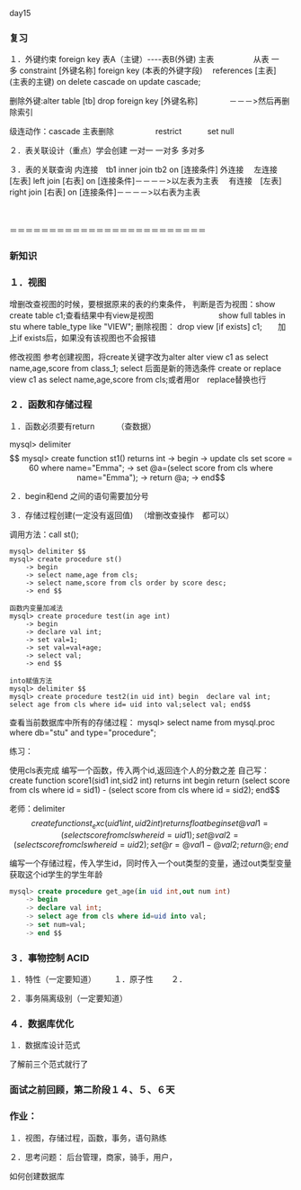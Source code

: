 day15

### 复习

１．外键约束
foreign key
表A（主键）----表B(外键)
主表　　　　　从表
一　　　　　　多
constraint [外键名称] foreign key (本表的外键字段) 　references  [主表]　(主表的主键)  on delete cascade on update cascade;

删除外键:alter table [tb] drop foreign key [外键名称]　　　　－－－>然后再删除索引

级连动作：cascade 主表删除
　　　　　restrict 
         　　　set null

２．表关联设计（重点）学会创建
一对一
一对多
多对多

３．表的关联查询
内连接　tb1 inner join tb2 on  [连接条件]
外连接
　左连接　[左表] left join [右表] on [连接条件]－－－－>以左表为主表
　有连接　[左表] right join [右表] on [连接条件]－－－－>以右表为主表

　

＝＝＝＝＝＝＝＝＝＝＝＝＝＝＝＝＝＝＝＝＝＝＝＝＝

### 新知识

### １．视图

增删改查视图的时候，要根据原来的表的约束条件，
判断是否为视图：show create table c1;查看结果中有view是视图
　　　　　　　　show full tables in stu where table_type like "VIEW";
删除视图：
drop view [if exists]   c1;　　加上if exists后，如果没有该视图也不会报错

修改视图
参考创建视图，将create关键字改为alter
alter view c1 as select name,age,score from class_1;    select 后面是新的筛选条件
create or replace view c1 as select name,age,score from cls;或者用or　replace替换也行

### ２．函数和存储过程

１．函数必须要有return 　　　（查数据）

mysql> delimiter $$
mysql> create function st1() returns int
    -> begin
    -> update cls set score = 60 where name="Emma";
    -> set @a=(select score from cls where name="Emma");
    -> return @a;
    -> end$$

２．begin和end 之间的语句需要加分号

３．存储过程创建(一定没有返回值)   　（增删改查操作　都可以）

调用方法：call st();   

```mysql
mysql> delimiter $$
mysql> create procedure st()
    -> begin
    -> select name,age from cls;
    -> select name,score from cls order by score desc;
    -> end $$

```

```
函数内变量加减法
mysql> create procedure test(in age int)
    -> begin 
    -> declare val int;
    -> set val=1;
    -> set val=val+age;
    -> select val;
    -> end $$

```

```mysql
into赋值方法
mysql> delimiter $$
mysql> create procedure test2(in uid int) begin  declare val int; select age from cls where id= uid into val;select val; end$$

```

查看当前数据库中所有的存储过程：
mysql> select name from mysql.proc where db="stu" and type="procedure";

练习：

使用cls表完成
编写一个函数，传入两个id,返回连个人的分数之差
自己写：create function score1(sid1 int,sid2 int) returns int begin return (select score from cls where id = sid1) - (select score from cls where id = sid2); end$$

老师：delimiter $$  
 create function st_exc(uid1 int,uid2 int) returns float begin set @val1=(select score from cls where id=uid1); set @val2=(select score from cls where id=uid2); set @r=@val1-@val2; return @; end$$

编写一个存储过程，传入学生id，同时传入一个out类型的变量，通过out类型变量获取这个id学生的学生年龄

```sql
mysql> create procedure get_age(in uid int,out num int)
    -> begin
    -> declare val int;
    -> select age from cls where id=uid into val;
    -> set num=val;
    -> end $$
```

### ３．事物控制   ACID

１．特性（一定要知道）
　　１．原子性
　　２．

２．事务隔离级别（一定要知道）

### ４．数据库优化

１．数据库设计范式

了解前三个范式就行了





### 面试之前回顾，第二阶段１４、５、６天

### 作业：

１．视图，存储过程，函数，事务，语句熟练

２．思考问题：
后台管理，商家，骑手，用户，

如何创建数据库










































